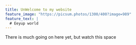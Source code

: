 ```yaml
---
title: UnWelcome to my website
feature_image: "https://picsum.photos/1300/400?image=989"
feature_text: |
  # Eeyup world
---
```


There is much going on here yet, but watch this space
